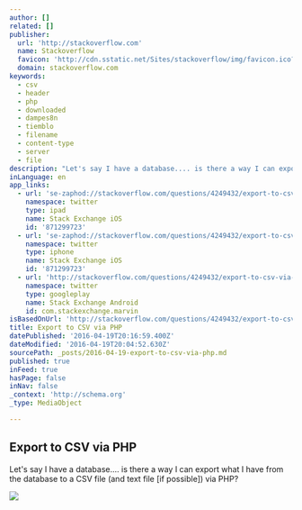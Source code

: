 ```yaml
---
author: []
related: []
publisher:
  url: 'http://stackoverflow.com'
  name: Stackoverflow
  favicon: 'http://cdn.sstatic.net/Sites/stackoverflow/img/favicon.ico?v=4f32ecc8f43d'
  domain: stackoverflow.com
keywords:
  - csv
  - header
  - php
  - downloaded
  - dampes8n
  - tiemblo
  - filename
  - content-type
  - server
  - file
description: "Let's say I have a database.... is there a way I can export what I have from the database to a CSV file (and text file [if possible]) via PHP?"
inLanguage: en
app_links:
  - url: 'se-zaphod://stackoverflow.com/questions/4249432/export-to-csv-via-php'
    namespace: twitter
    type: ipad
    name: Stack Exchange iOS
    id: '871299723'
  - url: 'se-zaphod://stackoverflow.com/questions/4249432/export-to-csv-via-php'
    namespace: twitter
    type: iphone
    name: Stack Exchange iOS
    id: '871299723'
  - url: 'http://stackoverflow.com/questions/4249432/export-to-csv-via-php'
    namespace: twitter
    type: googleplay
    name: Stack Exchange Android
    id: com.stackexchange.marvin
isBasedOnUrl: 'http://stackoverflow.com/questions/4249432/export-to-csv-via-php'
title: Export to CSV via PHP
datePublished: '2016-04-19T20:16:59.400Z'
dateModified: '2016-04-19T20:04:52.630Z'
sourcePath: _posts/2016-04-19-export-to-csv-via-php.md
published: true
inFeed: true
hasPage: false
inNav: false
_context: 'http://schema.org'
_type: MediaObject

---
```

<article style=""><h1>Export to CSV via PHP</h1><p>Let's say I have a database.... is there a way I can export what I have from the database to a CSV file (and text file [if possible]) via PHP?</p><img src="http://cdn.sstatic.net/Sites/stackoverflow/img/apple-touch-icon@2.png?v=73d79a89bded&amp;a" /></article>